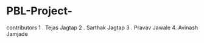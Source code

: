 # PBL-Project-
contributors 
1 . Tejas Jagtap
2 . Sarthak Jagtap
3 . Pravav Jawale
4.  Avinash Jamjade
